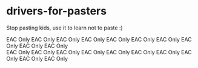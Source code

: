 # drivers-for-pasters
Stop pasting kids, use it to learn not to paste :)



EAC Only  EAC Only  EAC Only  EAC Only  EAC Only  EAC Only  EAC Only  EAC Only  EAC Only  EAC Only  
EAC Only  EAC Only  EAC Only  EAC Only  EAC Only  EAC Only  EAC Only  EAC Only  EAC Only  EAC Only 
